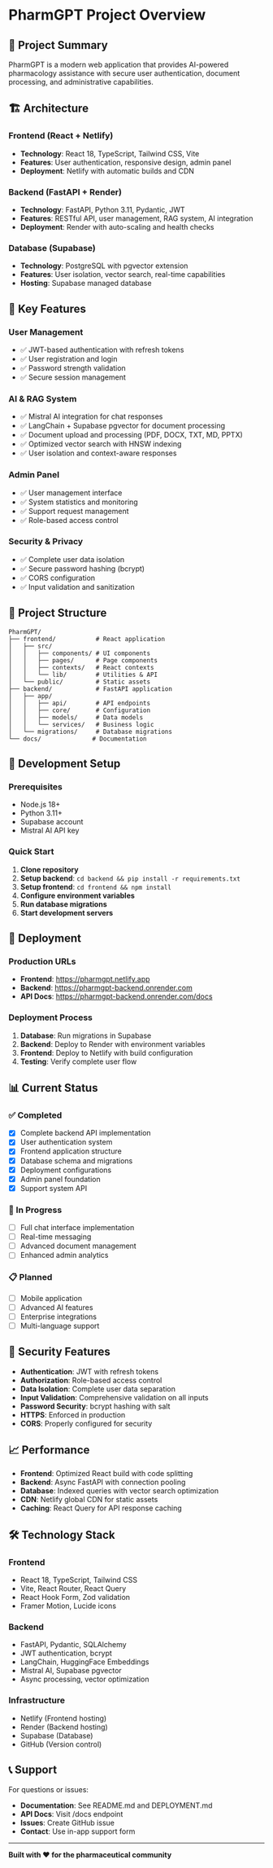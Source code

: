 # PharmGPT Project Overview

## 🎯 Project Summary

PharmGPT is a modern web application that provides AI-powered pharmacology assistance with secure user authentication, document processing, and administrative capabilities.

## 🏗️ Architecture

### Frontend (React + Netlify)
- **Technology**: React 18, TypeScript, Tailwind CSS, Vite
- **Features**: User authentication, responsive design, admin panel
- **Deployment**: Netlify with automatic builds and CDN

### Backend (FastAPI + Render)
- **Technology**: FastAPI, Python 3.11, Pydantic, JWT
- **Features**: RESTful API, user management, RAG system, AI integration
- **Deployment**: Render with auto-scaling and health checks

### Database (Supabase)
- **Technology**: PostgreSQL with pgvector extension
- **Features**: User isolation, vector search, real-time capabilities
- **Hosting**: Supabase managed database

## 🚀 Key Features

### User Management
- ✅ JWT-based authentication with refresh tokens
- ✅ User registration and login
- ✅ Password strength validation
- ✅ Secure session management

### AI & RAG System
- ✅ Mistral AI integration for chat responses
- ✅ LangChain + Supabase pgvector for document processing
- ✅ Document upload and processing (PDF, DOCX, TXT, MD, PPTX)
- ✅ Optimized vector search with HNSW indexing
- ✅ User isolation and context-aware responses

### Admin Panel
- ✅ User management interface
- ✅ System statistics and monitoring
- ✅ Support request management
- ✅ Role-based access control

### Security & Privacy
- ✅ Complete user data isolation
- ✅ Secure password hashing (bcrypt)
- ✅ CORS configuration
- ✅ Input validation and sanitization

## 📁 Project Structure

```
PharmGPT/
├── frontend/           # React application
│   ├── src/
│   │   ├── components/ # UI components
│   │   ├── pages/      # Page components
│   │   ├── contexts/   # React contexts
│   │   └── lib/        # Utilities & API
│   └── public/         # Static assets
├── backend/            # FastAPI application
│   ├── app/
│   │   ├── api/        # API endpoints
│   │   ├── core/       # Configuration
│   │   ├── models/     # Data models
│   │   └── services/   # Business logic
│   └── migrations/     # Database migrations
└── docs/              # Documentation
```

## 🔧 Development Setup

### Prerequisites
- Node.js 18+
- Python 3.11+
- Supabase account
- Mistral AI API key

### Quick Start
1. **Clone repository**
2. **Setup backend**: `cd backend && pip install -r requirements.txt`
3. **Setup frontend**: `cd frontend && npm install`
4. **Configure environment variables**
5. **Run database migrations**
6. **Start development servers**

## 🚀 Deployment

### Production URLs
- **Frontend**: https://pharmgpt.netlify.app
- **Backend**: https://pharmgpt-backend.onrender.com
- **API Docs**: https://pharmgpt-backend.onrender.com/docs

### Deployment Process
1. **Database**: Run migrations in Supabase
2. **Backend**: Deploy to Render with environment variables
3. **Frontend**: Deploy to Netlify with build configuration
4. **Testing**: Verify complete user flow

## 📊 Current Status

### ✅ Completed
- [x] Complete backend API implementation
- [x] User authentication system
- [x] Frontend application structure
- [x] Database schema and migrations
- [x] Deployment configurations
- [x] Admin panel foundation
- [x] Support system API

### 🚧 In Progress
- [ ] Full chat interface implementation
- [ ] Real-time messaging
- [ ] Advanced document management
- [ ] Enhanced admin analytics

### 📋 Planned
- [ ] Mobile application
- [ ] Advanced AI features
- [ ] Enterprise integrations
- [ ] Multi-language support

## 🔐 Security Features

- **Authentication**: JWT with refresh tokens
- **Authorization**: Role-based access control
- **Data Isolation**: Complete user data separation
- **Input Validation**: Comprehensive validation on all inputs
- **Password Security**: bcrypt hashing with salt
- **HTTPS**: Enforced in production
- **CORS**: Properly configured for security

## 📈 Performance

- **Frontend**: Optimized React build with code splitting
- **Backend**: Async FastAPI with connection pooling
- **Database**: Indexed queries with vector search optimization
- **CDN**: Netlify global CDN for static assets
- **Caching**: React Query for API response caching

## 🛠️ Technology Stack

### Frontend
- React 18, TypeScript, Tailwind CSS
- Vite, React Router, React Query
- React Hook Form, Zod validation
- Framer Motion, Lucide icons

### Backend
- FastAPI, Pydantic, SQLAlchemy
- JWT authentication, bcrypt
- LangChain, HuggingFace Embeddings
- Mistral AI, Supabase pgvector
- Async processing, vector optimization

### Infrastructure
- Netlify (Frontend hosting)
- Render (Backend hosting)
- Supabase (Database)
- GitHub (Version control)

## 📞 Support

For questions or issues:
- **Documentation**: See README.md and DEPLOYMENT.md
- **API Docs**: Visit /docs endpoint
- **Issues**: Create GitHub issue
- **Contact**: Use in-app support form

---

**Built with ❤️ for the pharmaceutical community**